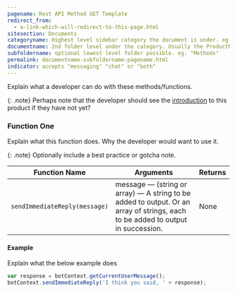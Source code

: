 ```yaml
---
pagename: Rest API Method GET Template
redirect_from:
  - a-link-which-will-redirect-to-this-page.html
sitesection: Documents
categoryname: Highest level sidebar category the document is under. eg. "Conversational AI"
documentname: 2nd folder level under the category. Usually the ProductName. eg. "Templates"
subfoldername: optional lowest level folder possible. eg. "Methods"
permalink: documentname-subfoldername-pagename.html
indicator: accepts "messaging" "chat" or "both"
---
```


Explain what a developer can do with these methods/functions.

{: .note}
Perhaps note that the developer should see the [introduction](introduction-to-this-product.html) to this product if they have not yet?

### Function One

Explain what this function does. Why the developer would want to use it.

{: .note}
Optionally include a best practice or gotcha note.

| Function Name | Arguments | Returns |
| --- | --- | --- |
| `sendImmediateReply(message)` | message — (string or array) — A string to be added to output. Or an array of strings, each to be added to output in succession. | None |

#### Example

Explain what the below example does

```javascript
var response = botContext.getCurrentUserMessage();
botContext.sendImmediateReply('I think you said, ' + response);
```